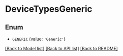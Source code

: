 # DeviceTypesGeneric


## Enum

* `GENERIC` (value: `'Generic'`)

[[Back to Model list]](../README.md#documentation-for-models) [[Back to API list]](../README.md#documentation-for-api-endpoints) [[Back to README]](../README.md)


